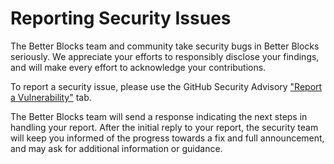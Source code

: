 # Reporting Security Issues

The Better Blocks team and community take security bugs in Better Blocks seriously. We appreciate your efforts to responsibly disclose your findings, and will make every effort to acknowledge your contributions.

To report a security issue, please use the GitHub Security Advisory ["Report a Vulnerability"](https://github.com/atmozorg/better-blocks/security/advisories/new) tab.

The Better Blocks team will send a response indicating the next steps in handling your report. After the initial reply to your report, the security team will keep you informed of the progress towards a fix and full announcement, and may ask for additional information or guidance.
